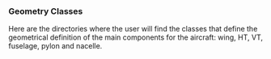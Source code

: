 ### Geometry Classes
Here are the directories where the user will find the classes that define the geometrical definition of the main components for the aircraft: wing, HT, VT, fuselage, pylon and nacelle.
